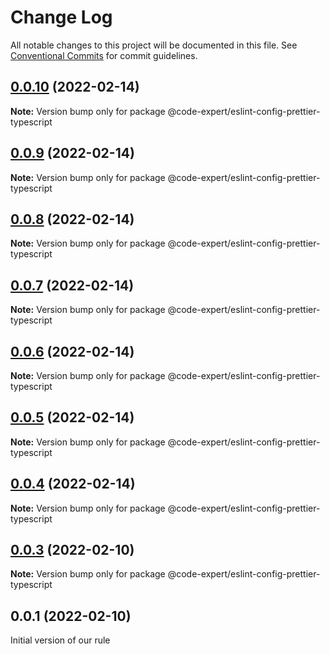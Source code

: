 # Change Log

All notable changes to this project will be documented in this file.
See [Conventional Commits](https://conventionalcommits.org) for commit guidelines.

## [0.0.10](https://github.com/CodeExpertETH/configs/compare/@code-expert/eslint-config-prettier-typescript@0.0.9...@code-expert/eslint-config-prettier-typescript@0.0.10) (2022-02-14)

**Note:** Version bump only for package @code-expert/eslint-config-prettier-typescript





## [0.0.9](https://github.com/CodeExpertETH/configs/compare/@code-expert/eslint-config-prettier-typescript@0.0.8...@code-expert/eslint-config-prettier-typescript@0.0.9) (2022-02-14)

**Note:** Version bump only for package @code-expert/eslint-config-prettier-typescript





## [0.0.8](https://github.com/CodeExpertETH/configs/compare/@code-expert/eslint-config-prettier-typescript@0.0.7...@code-expert/eslint-config-prettier-typescript@0.0.8) (2022-02-14)

**Note:** Version bump only for package @code-expert/eslint-config-prettier-typescript





## [0.0.7](https://github.com/CodeExpertETH/configs/compare/@code-expert/eslint-config-prettier-typescript@0.0.6...@code-expert/eslint-config-prettier-typescript@0.0.7) (2022-02-14)

**Note:** Version bump only for package @code-expert/eslint-config-prettier-typescript





## [0.0.6](https://github.com/CodeExpertETH/configs/compare/@code-expert/eslint-config-prettier-typescript@0.0.5...@code-expert/eslint-config-prettier-typescript@0.0.6) (2022-02-14)

**Note:** Version bump only for package @code-expert/eslint-config-prettier-typescript





## [0.0.5](https://github.com/CodeExpertETH/configs/compare/@code-expert/eslint-config-prettier-typescript@0.0.4...@code-expert/eslint-config-prettier-typescript@0.0.5) (2022-02-14)

**Note:** Version bump only for package @code-expert/eslint-config-prettier-typescript





## [0.0.4](https://github.com/CodeExpertETH/configs/compare/@code-expert/eslint-config-prettier-typescript@0.0.3...@code-expert/eslint-config-prettier-typescript@0.0.4) (2022-02-14)

**Note:** Version bump only for package @code-expert/eslint-config-prettier-typescript





## [0.0.3](https://github.com/CodeExpertETH/configs/compare/@code-expert/eslint-config-prettier-typescript@0.0.2...@code-expert/eslint-config-prettier-typescript@0.0.3) (2022-02-10)

**Note:** Version bump only for package @code-expert/eslint-config-prettier-typescript






## 0.0.1 (2022-02-10)

Initial version of our rule
